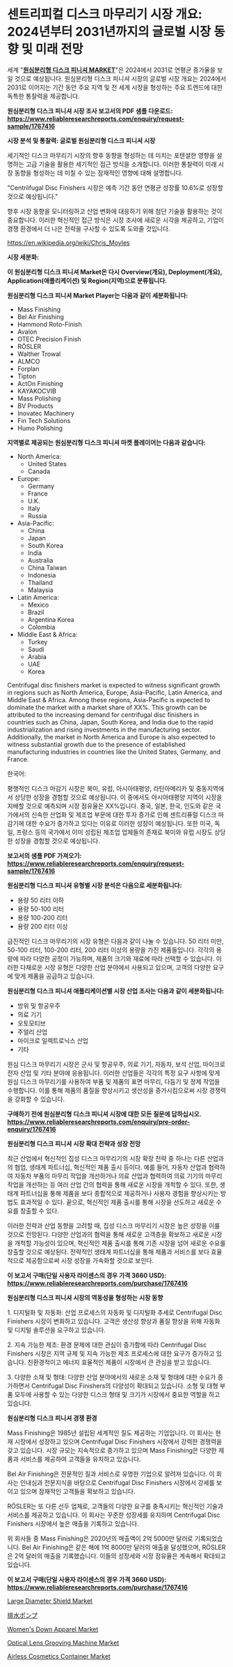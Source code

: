<p><h1>센트리피컬 디스크 마무리기 시장 개요: 2024년부터 2031년까지의 글로벌 시장 동향 및 미래 전망</h1></p><p>세계 "<strong><a href="https://www.reliableresearchreports.com/global-centriifugal-disc-finishers-market-r1767416">원심분리형 디스크 피니셔 MARKET</a></strong>"은 2024에서 2031로 연평균 증가율을 보일 것으로 예상됩니다. 원심분리형 디스크 피니셔 시장의 글로벌 시장 개요는 2024에서 2031로 이어지는 기간 동안 주요 지역 및 전 세계 시장을 형성하는 주요 트렌드에 대한 독특한 통찰력을 제공합니다.</p>
<p><strong>원심분리형 디스크 피니셔 시장 조사 보고서의 PDF 샘플 다운로드: <a href="https://www.reliableresearchreports.com/enquiry/request-sample/1767416">https://www.reliableresearchreports.com/enquiry/request-sample/1767416</a></strong></p>
<p><strong>시장 분석 및 통찰력: 글로벌 원심분리형 디스크 피니셔 시장</strong></p>
<p><p>세기적인 디스크 마무리기 시장의 향후 동향을 형성하는 데 미치는 포텐셜한 영향을 설명하는 고급 기술을 활용한 세기적인 접근 방식을 소개합니다. 이러한 통찰력이 미래 시장 동향을 형성하는 데 미칠 수 있는 잠재적인 영향에 대해 설명합니다.</p><p>"Centriifugal Disc Finishers 시장은 예측 기간 동안 연평균 성장률 10.6%로 성장할 것으로 예상됩니다."</p><p>향후 시장 동향을 모니터링하고 산업 변화에 대응하기 위해 첨단 기술을 활용하는 것이 중요합니다. 이러한 혁신적인 접근 방식은 시장 조사에 새로운 시각을 제공하고, 기업이 경쟁 환경에서 더 나은 전략을 구사할 수 있도록 도와줄 것입니다.</p></p>
<p><a href="%7CAUTHORITHY_DOMAIN_URL%7C">https://en.wikipedia.org/wiki/Chris_Moyles</a></p>
<p><strong>시장 세분화:</strong></p>
<p><strong>이 원심분리형 디스크 피니셔 Market은 다시 Overview(개요), Deployment(개요), Application(애플리케이션) 및 Region(지역)으로 분류됩니다.</strong></p>
<p><strong>원심분리형 디스크 피니셔 Market Player는 다음과 같이 세분화됩니다:</strong></p>
<p><ul><li>Mass Finishing</li><li>Bel Air Finishing</li><li>Hammond Roto-Finish</li><li>Avalon</li><li>OTEC Precision Finish</li><li>RÖSLER</li><li>Walther Trowal</li><li>ALMCO</li><li>Forplan</li><li>Tipton</li><li>ActOn Finishing</li><li>KAYAKOCVIB</li><li>Mass Polishing</li><li>BV Products</li><li>Inovatec Machinery</li><li>Fin Tech Solutions</li><li>Humo Polishing</li></ul></p>
<p><strong>지역별로 제공되는 원심분리형 디스크 피니셔 마켓 플레이어는 다음과 같습니다:</strong></p>
<p><ul>
    <li>
        North America:
        <ul>
            <li>United States</li>
            <li>Canada</li>
        </ul>
    </li>
    <li>
        Europe:
        <ul>
            <li>Germany</li>
            <li>France</li>
            <li>U.K.</li>
            <li>Italy</li>
            <li>Russia</li>
        </ul>
    </li>
    <li>
        Asia-Pacific:
        <ul>
            <li>China</li>
            <li>Japan</li>
            <li>South Korea</li>
            <li>India</li>
            <li>Australia</li>
            <li>China Taiwan</li>
            <li>Indonesia</li>
            <li>Thailand</li>
            <li>Malaysia</li>
        </ul>
    </li>
    <li>
        Latin America:
        <ul>
            <li>Mexico</li>
            <li>Brazil</li>
            <li>Argentina Korea</li>
            <li>Colombia</li>
        </ul>
    </li>
    <li>
        Middle East & Africa:
        <ul>
            <li>Turkey</li>
            <li>Saudi</li>
            <li>Arabia</li>
            <li>UAE</li>
            <li>Korea</li>
        </ul>
    </li>
    </ul></p>
<p><p>Centrifugal disc finishers market is expected to witness significant growth in regions such as North America, Europe, Asia-Pacific, Latin America, and Middle East & Africa. Among these regions, Asia-Pacific is expected to dominate the market with a market share of XX%. This growth can be attributed to the increasing demand for centrifugal disc finishers in countries such as China, Japan, South Korea, and India due to the rapid industrialization and rising investments in the manufacturing sector. Additionally, the market in North America and Europe is also expected to witness substantial growth due to the presence of established manufacturing industries in countries like the United States, Germany, and France. </p><p>한국어:</p><p>평행적인 디스크 마감기 시장은 북미, 유럽, 아시아태평양, 라틴아메리카 및 중동지역에서 상당한 성장을 경험할 것으로 예상됩니다. 이 중에서도 아시아태평양 지역이 시장을 지배할 것으로 예측되며 시장 점유율은 XX%입니다. 중국, 일본, 한국, 인도와 같은 국가에서의 신속한 산업화 및 제조업 부문에 대한 투자 증가로 인해 센트리퓨럴 디스크 마감기에 대한 수요가 증가하고 있다는 이유로 이러한 성장이 예상됩니다. 또한 미국, 독일, 프랑스 등의 국가에서 이미 성립된 제조업 업체들의 존재로 북미와 유럽 시장도 상당한 성장을 경험할 것으로 예상됩니다.</p></p>
<p><strong>보고서의 샘플 PDF 가져오기: <a href="https://www.reliableresearchreports.com/enquiry/request-sample/1767416">https://www.reliableresearchreports.com/enquiry/request-sample/1767416</a></strong></p>
<p><strong>원심분리형 디스크 피니셔 유형별 시장 분석은 다음으로 세분화됩니다:</strong></p>
<p><ul><li>용량 50 리터 이하</li><li>용량 50-100 리터</li><li>용량 100-200 리터</li><li>용량 200 리터 이상</li></ul></p>
<p><p>급진적인 디스크 마무리기의 시장 유형은 다음과 같이 나눌 수 있습니다. 50 리터 미만, 50-100 리터, 100-200 리터, 200 리터 이상의 용량을 가진 제품들입니다. 각각의 용량에 따라 다양한 공정이 가능하며, 제품의 크기와 재료에 따라 선택할 수 있습니다. 이러한 다채로운 시장 유형은 다양한 산업 분야에서 사용되고 있으며, 고객의 다양한 요구에 맞게 제품을 공급하고 있습니다.</p></p>
<p><strong>원심분리형 디스크 피니셔 애플리케이션별 시장 산업 조사는 다음과 같이 세분화됩니다:</strong></p>
<p><ul><li>방위 및 항공우주</li><li>의료 기기</li><li>오토모티브</li><li>주얼리 산업</li><li>마이크로 일렉트로닉스 산업</li><li>기타</li></ul></p>
<p><p>원심 디스크 마무리기 시장은 군사 및 항공우주, 의료 기기, 자동차, 보석 산업, 마이크로전자 산업 및 기타 분야에 응용됩니다. 이러한 산업들은 각각의 특정 요구 사항에 맞게 원심 디스크 마무리기를 사용하여 부품 및 제품의 표면 마무리, 다듬기 및 정제 작업을 수행합니다. 이를 통해 제품의 품질을 향상시키고 생산성을 증가시킴으로써 시장 경쟁력을 강화할 수 있습니다.</p></p>
<p><strong>구매하기 전에 원심분리형 디스크 피니셔 시장에 대한 모든 질문에 답하십시오. <a href="https://www.reliableresearchreports.com/enquiry/pre-order-enquiry/1767416">https://www.reliableresearchreports.com/enquiry/pre-order-enquiry/1767416</a></strong></p>
<p><strong>원심분리형 디스크 피니셔 시장 확대 전략과 성장 전망</strong></p>
<p><p>최근 산업에서 혁신적인 집성 디스크 마무리기의 시장 확장 전략 중 하나는 다른 산업과의 협업, 생태계 파트너십, 혁신적인 제품 출시 등이다. 예를 들어, 자동차 산업과 협력하여 자동차 부품의 마무리 작업을 개선하거나 의료 산업과 협력하여 의료 기기의 마무리 작업을 개선하는 등 여러 산업 간의 협력을 통해 새로운 시장을 개척할 수 있다. 또한, 생태계 파트너십을 통해 제품을 보다 종합적으로 제공하거나 사용자 경험을 향상시키는 방법도 효과적일 수 있다. 끝으로, 혁신적인 제품 출시를 통해 시장을 선도하고 새로운 수요를 창출할 수 있다.</p><p>이러한 전략과 산업 동향을 고려할 때, 집성 디스크 마무리기 시장은 높은 성장을 이룰 것으로 전망된다. 다양한 산업과의 협력을 통해 새로운 고객층을 확보하고 새로운 시장을 개척할 가능성이 있으며, 혁신적인 제품 출시를 통해 기존 시장을 넘어 새로운 수요를 창출할 것으로 예상된다. 전략적인 생태계 파트너십을 통해 제품과 서비스를 보다 효율적으로 제공함으로써 시장 성장을 가속화할 것으로 보인다.</p></p>
<p><strong>이 보고서 구매(단일 사용자 라이센스의 경우 가격 3660 USD): <a href="https://www.reliableresearchreports.com/purchase/1767416">https://www.reliableresearchreports.com/purchase/1767416</a></strong></p>
<p><strong>원심분리형 디스크 피니셔 시장의 역동성을 형성하는 시장 동향</strong></p>
<p><p>1. 디지털화 및 자동화: 산업 프로세스의 자동화 및 디지털화 추세로 Centrifugal Disc Finishers 시장이 변화하고 있습니다. 고객은 생산성 향상과 품질 향상을 위해 자동화 및 디지털 솔루션을 요구하고 있습니다.</p><p>2. 지속 가능한 제조: 환경 문제에 대한 관심이 증가함에 따라 Centrifugal Disc Finishers 시장은 지역 규제 및 지속 가능한 제조 프로세스에 대한 요구가 증가하고 있습니다. 친환경적이고 에너지 효율적인 제품이 시장에서 큰 관심을 받고 있습니다.</p><p>3. 다양한 소재 및 형태: 다양한 산업 분야에서의 새로운 소재 및 형태에 대한 수요가 증가하면서 Centrifugal Disc Finishers의 다양성이 확대되고 있습니다. 소형 및 대형 부품 모두에 사용할 수 있는 다양한 디스크 형태 및 크기가 시장에서 중요한 역할을 하고 있습니다.</p></p>
<p><strong>원심분리형 디스크 피니셔 경쟁 환경</strong></p>
<p><p>Mass Finishing은 1985년 설립된 세계적인 질도 제공하는 기업입니다. 이 회사는 현재 시장에서 성장하고 있으며 Centrifugal Disc Finishers 시장에서 강력한 경쟁력을 갖고 있습니다. 시장 규모는 지속적으로 증가하고 있으며 Mass Finishing은 다양한 제품과 서비스를 제공하여 고객들을 유치하고 있습니다.</p><p>Bel Air Finishing은 전문적인 질과 서비스로 유명한 기업으로 알려져 있습니다. 이 회사는 인내심과 전문지식을 바탕으로 Centrifugal Disc Finishers 시장에서 강세를 보이고 있으며 잠재적인 고객들을 확보하고 있습니다.</p><p>RÖSLER는 또 다른 선두 업체로, 고객들의 다양한 요구를 충족시키는 혁신적인 기술과 서비스를 제공하고 있습니다. 이 회사는 꾸준한 성장세를 유지하며 Centrifugal Disc Finishers 시장에서 높은 매출을 기록하고 있습니다.</p><p>위 회사들 중 Mass Finishing은 2020년의 매출액이 2억 5000만 달러로 기록되었습니다. Bel Air Finishing은 같은 해에 1억 8000만 달러의 매출을 달성했으며, RÖSLER은 2억 달러의 매출을 기록했습니다. 이들의 성장세와 시장 점유율은 계속해서 확대되고 있습니다.</p></p>
<p><strong>이 보고서 구매(단일 사용자 라이센스의 경우 가격 3660 USD): <a href="https://www.reliableresearchreports.com/purchase/1767416">https://www.reliableresearchreports.com/purchase/1767416</a></strong></p>
<p><p><a href="https://medium.com/@codystark63/large-diameter-shield-industry-analysis-report-its-market-size-share-trends-by-application-7988148a2d74">Large Diameter Shield Market</a></p><p><a href="https://medium.com/@novastamm2023/%E6%8E%92%E6%B0%B4%E3%83%9D%E3%83%B3%E3%83%97%E5%B8%82%E5%A0%B4%E4%BA%88%E6%B8%AC-%E5%B8%82%E5%A0%B4%E5%8B%95%E5%90%91-%E3%81%8A%E3%82%88%E3%81%B3%E5%BD%B1%E9%9F%BF%E5%88%86%E6%9E%90-2024%E5%B9%B4-2031%E5%B9%B4-68348a2c3329">排水ポンプ</a></p><p><a href="https://www.linkedin.com/pulse/womens-down-apparel-market-share-new-trends-analysis-its-5tuee?trackingId=yV4rWgxjRYi9Ecj9ccSCHw%3D%3D">Women's Down Apparel Market</a></p><p><a href="https://medium.com/@codystark63/optical-lens-grooving-machine-market-forecasts-market-trends-and-impact-analysis-2024-2031-0c838ea6cff6">Optical Lens Grooving Machine Market</a></p><p><a href="https://www.linkedin.com/pulse/global-airless-cosmetics-container-market-focus-application-chq4e?trackingId=1kxK23CMRYu2HqHJ2x%2B2vA%3D%3D">Airless Cosmetics Container Market</a></p></p>